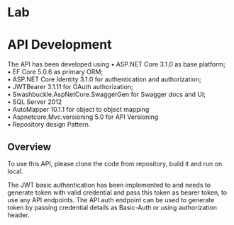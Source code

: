 # Lab

# API Development
The API has been developed using
•	ASP.NET Core 3.1.0 as base platform; <br/>
•	EF Core 5.0.6 as primary ORM;<br/>
•	ASP.NET Core Identity 3.1.0 for authentication and authorization;<br/>
•	JWTBearer  3.1.11 for OAuth authorization;<br/>
•	Swashbuckle.AspNetCore.SwaggerGen for Swagger docs and UI;<br/>
•	SQL Server 2012 <br/>
•	AutoMapper 10.1.1 for object to object mapping <br/>
•	Aspnetcore.Mvc.versioning 5.0 for API Versioning <br/>
•	Repository design Pattern. <br/>


## Overview

To use this API, please clone the code from repository, build it and run on local. 

The JWT basic authentication has been implemented to and needs to generate token with valid credential and pass this token as bearer token, to use any API endpoints. The API auth endpoint can be used to generate token by passing credential details as Basic-Auth or using authorization header.



